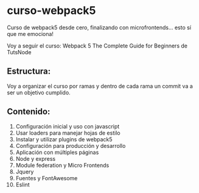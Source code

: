 # curso-webpack5
Curso de webpack5 desde cero, finalizando con microfrontends... esto sí que me emociona!

Voy a seguir el curso: Webpack 5 The Complete Guide for Beginners de TutsNode

## Estructura:
Voy a organizar el curso por ramas y dentro de cada rama un commit va a ser un objetivo cumplido.

## Contenido:
01. Configuración inicial y uso con javascript
02. Usar loaders para manejar hojas de estilo
03. Instalar y utilizar plugins de webpack5
04. Configuración para producción y desarrollo
05. Aplicación con múltiples páginas
06. Node y express
07. Module federation y Micro Frontends
08. Jquery
09. Fuentes y FontAwesome
10. Eslint
